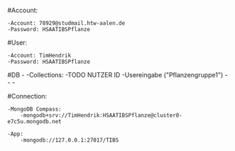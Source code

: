 #Account:

	-Account: 78929@studmail.htw-aalen.de
	-Password: HSAATIBSPflanze

#User:

	-Account: TimHendrik
	-Password: HSAATIBSPflanze

#DB
	-<TIBS>
	-Collections:
		-TODO NUTZER ID
			-Usereingabe ("Pflanzengruppe1")
				-<Pumped>
				-<Waterlevel>
				-<Moisture>

#Connection:

	-MongoDB Compass:
		-mongodb+srv://TimHendrik:HSAATIBSPflanze@cluster0-e7c5u.mongodb.net

	-App:
		-mongodb://127.0.0.1:27017/TIBS

